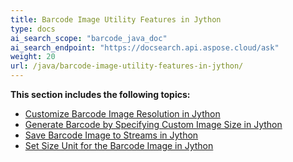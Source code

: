 ```yaml
---
title: Barcode Image Utility Features in Jython
type: docs
ai_search_scope: "barcode_java_doc"
ai_search_endpoint: "https://docsearch.api.aspose.cloud/ask"
weight: 20
url: /java/barcode-image-utility-features-in-jython/
---
```


**This section includes the following topics:**

- [Customize Barcode Image Resolution in Jython](/barcode/java/customize-barcode-image-resolution-in-jython/)
- [Generate Barcode by Specifying Custom Image Size in Jython](/barcode/java/generate-barcode-by-specifying-custom-image-size-in-jython/)
- [Save Barcode Image to Streams in Jython](/barcode/java/save-barcode-image-to-streams-in-jython/)
- [Set Size Unit for the Barcode Image in Jython](/barcode/java/set-size-unit-for-the-barcode-image-in-jython/)
